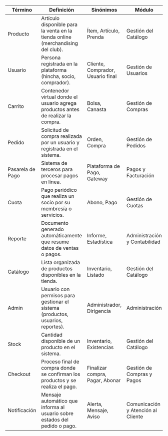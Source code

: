 

| Término | Definición | Sinónimos | Módulo |
| ----- | ----- | ----- | ----- |
| Producto | Artículo disponible para la venta en la tienda online (merchandising del club). | Ítem, Artículo, Prenda | Gestión del Catálogo |
| Usuario | Persona registrada en la plataforma (hincha, socio, comprador). | Cliente, Comprador, Usuario final | Gestión de Usuarios |
| Carrito | Contenedor virtual donde el usuario agrega productos antes de realizar la compra. | Bolsa, Canasta | Gestión de Compras |
| Pedido | Solicitud de compra realizada por un usuario y registrada en el sistema. | Orden, Compra | Gestión de Pedidos |
| Pasarela de Pago | Sistema de terceros para procesar pagos en línea. | Plataforma de Pago, Gateway | Pagos y Facturación |
| Cuota | Pago periódico que realiza un socio por su membresía o servicios. | Abono, Pago | Gestión de Cuotas |
| Reporte | Documento generado automáticamente que resume datos de ventas o pagos. | Informe, Estadística | Administración y Contabilidad |
| Catálogo | Lista organizada de productos disponibles en la tienda. | Inventario, Listado | Gestión del Catálogo |
| Admin | Usuario con permisos para gestionar el sistema (productos, usuarios, reportes). | Administrador, Dirigencia | Administración |
| Stock | Cantidad disponible de un producto en el sistema. | Inventario, Existencias | Gestión del Catálogo |
| Checkout | Proceso final de compra donde se confirman los productos y se realiza el pago. | Finalizar compra, Pagar, Abonar | Gestión de Compras y Pagos |
| Notificación | Mensaje automático que informa al usuario sobre estados del pedido o pago. | Alerta, Mensaje, Aviso | Comunicación y Atención al Cliente |

